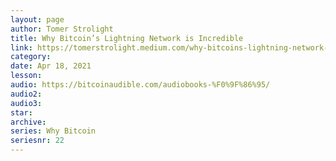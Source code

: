 ```yaml
---
layout: page
author: Tomer Strolight
title: Why Bitcoin’s Lightning Network is Incredible
link: https://tomerstrolight.medium.com/why-bitcoins-lightning-network-is-incredible-b3fadfad3a03
category: 
date: Apr 18, 2021
lesson: 
audio: https://bitcoinaudible.com/audiobooks-%F0%9F%86%95/
audio2: 
audio3: 
star: 
archive: 
series: Why Bitcoin
seriesnr: 22
---
```

